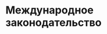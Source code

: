 # Международное законодательство

<table id="laws-international" class="table"  style="width:100%"></table>